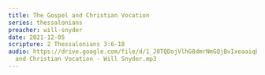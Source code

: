 ```yaml
---
title: The Gospel and Christian Vocation
series: thessalonians
preacher: will-snyder
date: 2021-12-05
scripture: 2 Thessalonians 3:6-18
audio: https://drive.google.com/file/d/1_J0TQDojVlhG8dmrNmGQjBvIxeaaiqbB/view
  and Christian Vocation - Will Snyder.mp3
---
```

